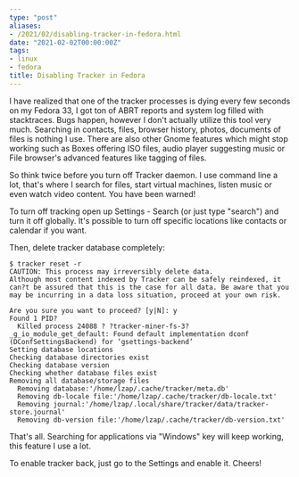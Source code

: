 ```yaml
---
type: "post"
aliases:
- /2021/02/disabling-tracker-in-fedora.html
date: "2021-02-02T00:00:00Z"
tags:
- linux
- fedora
title: Disabling Tracker in Fedora
---
```


I have realized that one of the tracker processes is dying every few seconds on
my Fedora 33, I got ton of ABRT reports and system log filled with stacktraces.
Bugs happen, however I don't actually utilize this tool very much. Searching in
contacts, files, browser history, photos, documents of files is nothing I use.
There are also other Gnome features which might stop working such as Boxes
offering ISO files, audio player suggesting music or File browser's advanced
features like tagging of files.

So think twice before you turn off Tracker daemon. I use command line a lot,
that's where I search for files, start virtual machines, listen music or even
watch video content. You have been warned!

To turn off tracking open up Settings - Search (or just type "search") and turn
it off globally. It's possible to turn off specific locations like contacts or
calendar if you want.

Then, delete tracker database completely:

	$ tracker reset -r
	CAUTION: This process may irreversibly delete data.
	Although most content indexed by Tracker can be safely reindexed, it can?t be assured that this is the case for all data. Be aware that you may be incurring in a data loss situation, proceed at your own risk.

	Are you sure you want to proceed? [y|N]: y
	Found 1 PID?
	  Killed process 24088 ? ?tracker-miner-fs-3?
	_g_io_module_get_default: Found default implementation dconf (DConfSettingsBackend) for ‘gsettings-backend’
	Setting database locations
	Checking database directories exist
	Checking database version
	Checking whether database files exist
	Removing all database/storage files
	  Removing database:'/home/lzap/.cache/tracker/meta.db'
	  Removing db-locale file:'/home/lzap/.cache/tracker/db-locale.txt'
	  Removing journal:'/home/lzap/.local/share/tracker/data/tracker-store.journal'
	  Removing db-version file:'/home/lzap/.cache/tracker/db-version.txt'

That's all. Searching for applications via "Windows" key will keep working,
this feature I use a lot.

To enable tracker back, just go to the Settings and enable it. Cheers!
